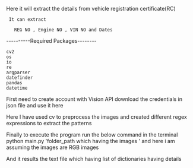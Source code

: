 Here it will extract the details from vehicle registration certificate(RC)

     It can extract 
     
       REG NO , Engine NO , VIN NO and Dates

----------Required Packages--------

	cv2	
	os	
	io	
	re	
	argparser	
	datefinder	
	pandas	
	datetime	

First need to create account with Vision API
download the credentials in json file and use it here

Here I have used cv to preprocess the images
and created different regex expressions to extract the patterns

Finally to execute the program run the below command in the terminal
  python main.py 'folder_path which having the images '
and here i am assuming the images are RGB images

And it results the text file which having list of dictionaries having details 


